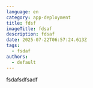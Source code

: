 ```yaml
---
language: en
category: app-deployment
title: fdsf
imageTitle: fdsaf
description: fdsaf
date: 2025-07-22T06:57:24.613Z
tags:
  - fsdaf
authors:
  - default
---
```

fsdafsdfsadf
